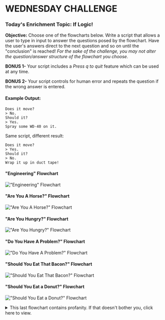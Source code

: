 # WEDNESDAY CHALLENGE
### Today's Enrichment Topic: If Logic!

**Objective:** Choose one of the flowcharts below. Write a script that allows a user to type in input to answer the questions posed by the flowchart. Have the user's answers direct to the next question and so on until the "conclusion" is reached! *For the sake of the challenge, you may not alter the question/answer structure of the flowchart you choose.*

**BONUS 1-** Your script includes a *Press q to quit* feature which can be used at any time.

**BONUS 2-** Your script controls for human error and repeats the question if the wrong answer is entered.

#### Example Output:
    Does it move?
    > No.
    Should it?
    > Yes.
    Spray some WD-40 on it.

Same script, different result:

    Does it move?
    > Yes.
    Should it?
    > No.
    Wrap it up in duct tape!
    
#### "Engineering" Flowchart
!["Engineering" Flowchart](https://github.com/csfeeser/images/blob/master/0Gu1l9Mg.jpg?raw=true)

#### "Are You A Horse?" Flowchart
!["Are You A Horse?" Flowchart](https://github.com/csfeeser/images/blob/master/12-Am-I-a-horse-flowchart.jpg?raw=true)

#### "Are You Hungry?" Flowchart
!["Are You Hungry?" Flowchart](https://github.com/csfeeser/images/blob/master/5-Are-you-hungry-flowchart.jpg?raw=true)

#### "Do You Have A Problem?" Flowchart
!["Do You Have A Problem?" Flowchart](https://github.com/csfeeser/images/blob/master/ayzp0gvl4ehx.jpg?raw=true)

#### "Should You Eat That Bacon?" Flowchart
!["Should You Eat That Bacon?" Flowchart](https://github.com/csfeeser/images/blob/master/should-you-eat-that-bacon-flow-chart-should-you-eat-2740115.png?raw=true)

#### "Should You Eat a Donut?" Flowchart
!["Should You Eat a Donut?" Flowchart](https://github.com/csfeeser/images/blob/master/tumblr_ov54satrIC1s7f9xxo1_1280.jpg?raw=true)

<details><summary>This last flowchart contains profanity. If that doesn't bother you, click here to view.</summary>
	
#### "US Army Problem Solving" Flowchart
!["US Army Problem Solving" Flowchart](https://github.com/csfeeser/images/blob/master/17f461b0a5b48b3f84b00acb6794acbe.jpg?raw=true)

</details>
